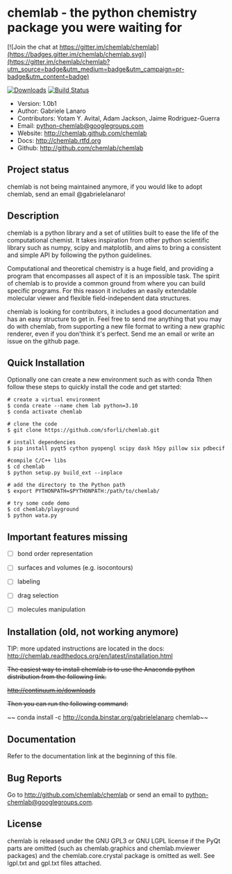 chemlab - the python chemistry package you were waiting for
===========================================================


[![Join the chat at https://gitter.im/chemlab/chemlab](https://badges.gitter.im/chemlab/chemlab.svg)](https://gitter.im/chemlab/chemlab?utm_source=badge&utm_medium=badge&utm_campaign=pr-badge&utm_content=badge)

[![Downloads](https://img.shields.io/pypi/dm/chemlab.svg)](https://crate.io/package/chemlab)
[![Build Status](https://travis-ci.org/chemlab/chemlab.svg?branch=master)](https://travis-ci.org/chemlab/chemlab)

- Version: 1.0b1
- Author: Gabriele Lanaro
- Contributors: Yotam Y. Avital, Adam Jackson, Jaime Rodriguez-Guerra
- Email: python-chemlab@googlegroups.com
- Website: http://chemlab.github.com/chemlab
- Docs: http://chemlab.rtfd.org
- Github: http://github.com/chemlab/chemlab

Project status
--------------

chemlab is not being maintained anymore, if you would like to adopt chemlab, send an email @gabrielelanaro!

Description
-----------
chemlab is a python library and a set of utilities built to ease the
life of the computational chemist. It takes inspiration from other
python scientific library such as numpy, scipy and matplotlib, and aims
to bring a consistent and simple API by following the python
guidelines.



Computational and theoretical chemistry is a huge field, and providing
a program that encompasses all aspect of it is an impossible task. The
spirit of chemlab is to provide a common ground from where you can
build specific programs. For this reason it includes an easily
extendable molecular viewer and flexible field-independent data
structures.

chemlab is looking for contributors, it includes a good documentation
and has an easy structure to get in. Feel free to send me anything that
you may do with chemlab, from supporting a new file format to writing
a new graphic renderer, even if you don'think it's perfect. Send me an
email or write an issue on the github page.

Quick Installation
------------------
Optionally one can create a new environment such as with conda
Tthen follow these steps to quickly install the code and get started:

    # create a virtual environment 
    $ conda create --name chem lab python=3.10
    $ conda activate chemlab

    # clone the code
    $ git clone https://github.com/sforli/chemlab.git

    # install dependencies 
    $ pip install pyqt5 cython pyopengl scipy dask h5py pillow six pdbecif

    #compile C/C++ libs
    $ cd chemlab
    $ python setup.py build_ext --inplace

    # add the directory to the Python path
    $ export PYTHONPATH=$PYTHONPATH:/path/to/chemlab/

    # try some code demo
    $ cd chemlab/playground
    $ python wata.py

Important features missing
--------------------------
- [ ] bond order representation
- [ ] surfaces and volumes (e.g. isocontours)
- [ ] labeling
- [ ] drag selection
- [ ] molecules manipulation



Installation (old, not working anymore)
-------------------------------

TIP: more updated instructions are located in the docs:
     http://chemlab.readthedocs.org/en/latest/installation.html

~~The easiest way to install chemlab is to use the Anaconda python distribution from the following link.~~

~~http://continuum.io/downloads~~

~~Then you can run the following command:~~

~~    conda install -c http://conda.binstar.org/gabrielelanaro chemlab~~

Documentation
-------------

Refer to the documentation link at the beginning of this file.

Bug Reports
-----------

Go to http://github.com/chemlab/chemlab or send an email to python-chemlab@googlegroups.com.

License
-------

chemlab is released under the GNU GPL3 or GNU LGPL license if the PyQt parts are omitted (such as chemlab.graphics and chemlab.mviewer packages) and the chemlab.core.crystal package is omitted as well. See lgpl.txt and gpl.txt files attached.
